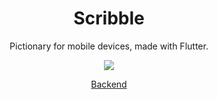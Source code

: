 <h1 align=center>Scribble</h1>
<p align=center>
  Pictionary for mobile devices, made with Flutter.
</p>

<p align=center>
  <img src="https://user-images.githubusercontent.com/36193643/170498473-d6f622ba-fd56-4257-a80b-63422b136775.png" />
</p>

<p align=center>
  <a href="https://github.com/MatijaNovosel/scribble-backend">Backend</a>
</p>
